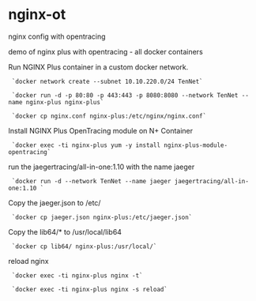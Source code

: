 # nginx-ot
nginx config with opentracing

demo of nginx plus with opentracing - all docker containers


Run NGINX Plus container in a custom docker network.

     `docker network create --subnet 10.10.220.0/24 TenNet`   

     `docker run -d -p 80:80 -p 443:443 -p 8080:8080 --network TenNet --name nginx-plus nginx-plus`

     `docker cp nginx.conf nginx-plus:/etc/nginx/nginx.conf`


Install NGINX Plus OpenTracing module on N+ Container

     `docker exec -ti nginx-plus yum -y install nginx-plus-module-opentracing`


run the jaegertracing/all-in-one:1.10 with the name jaeger

     `docker run -d --network TenNet --name jaeger jaegertracing/all-in-one:1.10 `
   

Copy the jaeger.json to /etc/

     `docker cp jaeger.json nginx-plus:/etc/jaeger.json`


Copy the lib64/* to /usr/local/lib64

     `docker cp lib64/ nginx-plus:/usr/local/`


reload nginx

     `docker exec -ti nginx-plus nginx -t`

     `docker exec -ti nginx-plus nginx -s reload`


